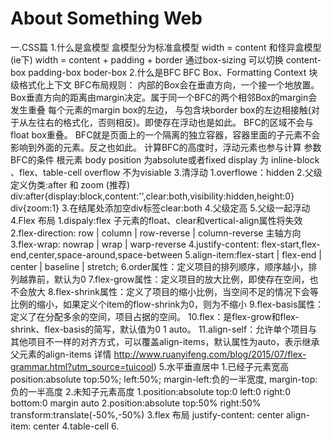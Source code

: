 # About Something Web
一.CSS篇
1.什么是盒模型
  盒模型分为标准盒模型 width = content  和怪异盒模型(ie下) width = content + padding + border 
  通过box-sizing 可以切换  content-box padding-box boder-box 
2.什么是BFC 
  BFC Box、Formatting Context 块级格式化上下文
  BFC布局规则：
    内部的Box会在垂直方向，一个接一个地放置。
    Box垂直方向的距离由margin决定。属于同一个BFC的两个相邻Box的margin会发生重叠
    每个元素的margin box的左边， 与包含块border box的左边相接触(对于从左往右的格式化，否则相反)。即使存在浮动也是如此。
    BFC的区域不会与float box重叠。
    BFC就是页面上的一个隔离的独立容器，容器里面的子元素不会影响到外面的元素。反之也如此。
    计算BFC的高度时，浮动元素也参与计算
  参数BFC的条件
    根元素 body
    position 为absolute或者fixed
    display 为 inline-block 、flex、table-cell
    overflow 不为visiable
3.清浮动
  1.overflowe：hidden
  2.父级定义伪类:after 和 zoom  (推荐)
    div:after{display:block,content:'',clear:both,visibility:hidden,height:0}
    div{zoom:1}
  3.在结尾处添加空div标签clear:both
  4.父级定高
  5.父级一起浮动
4.Flex 布局
  1.dispaly:flex 子元素的float、clear和vertical-align属性将失效
  2.flex-direction: row | column | row-reverse | column-reverse 主轴方向
  3.flex-wrap: nowrap | wrap | warp-reverse 
  4.justify-content: flex-start,flex-end,center,space-around,space-between
  5.align-item:flex-start | flex-end | center | baseline | stretch; 
  6.order属性：定义项目的排列顺序，顺序越小，排列越靠前，默认为0
  7.flex-grow属性：定义项目的放大比例，即使存在空间，也不会放大
  8.flex-shrink属性：定义了项目的缩小比例，当空间不足的情况下会等比例的缩小，如果定义个item的flow-shrink为0，则为不缩小
  9.flex-basis属性：定义了在分配多余的空间，项目占据的空间。
  10.flex：是flex-grow和flex-shrink、flex-basis的简写，默认值为0 1 auto。
  11.align-self：允许单个项目与其他项目不一样的对齐方式，可以覆盖align-items，默认属性为auto，表示继承父元素的align-items
  详情 http://www.ruanyifeng.com/blog/2015/07/flex-grammar.html?utm_source=tuicool)
5.水平垂直居中
  1.已经子元素宽高
    position:absolute
    top:50%;
    left:50%;
    margin-left:负的一半宽度,
    margin-top:负的一半高度
  2.未知子元素高度
    1.position:absolute
      top:0
      left:0
      right:0
      bottom:0
      margin auto
     2.position:absolute
      top:50%
      right:50%
      transform:translate(-50%,-50%)
   3.flex 布局 justify-content: center  align-item: center
   4.table-cell
 6.

    
    
      

